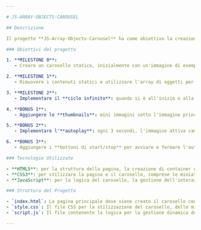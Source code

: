 ```yaml
---

# JS-ARRAY-OBJECTS-CAROUSEL

## Descrizione

Il progetto **JS-Array-Objects-Carousel** ha come obiettivo la creazione di un carosello dinamico che mostra immagini, titoli e descrizioni. Utilizzando un array di oggetti letterali, ogni oggetto contiene un URL dell'immagine, un titolo e una descrizione. L'utente interagisce con il carosello tramite frecce per navigare tra le immagini e i contenuti. Il progetto include anche funzionalità di autoplay e ciclo infinito.

### Obiettivi del progetto

1. **MILESTONE 0**: 
   - Creare un carosello statico, inizialmente con un'immagine di esempio, e strutturare il markup per creare il container e l'immagine grande, preparandolo per la successiva gestione dinamica.

2. **MILESTONE 1**: 
   - Rimuovere i contenuti statici e utilizzare l'array di oggetti per popolare dinamicamente il carosello. Al clic sulle frecce verso destra o sinistra, l'immagine attiva diventa visibile e vengono aggiunti il titolo e la descrizione.

3. **MILESTONE 2**: 
   - Implementare il **ciclo infinito**: quando si è all'inizio o alla fine dell'array, il carosello ricomincia o prosegue al contrario. La miniatura selezionata dovrà essere aggiornata automaticamente.

4. **BONUS 1**: 
   - Aggiungere le **thumbnails**: mini immagini sotto l'immagine principale che permettono di selezionare direttamente l'immagine corrispondente al clic.

5. **BONUS 2**: 
   - Implementare l'**autoplay**: ogni 3 secondi, l'immagine attiva cambierà automaticamente alla successiva.

6. **BONUS 3**: 
   - Aggiungere i **bottoni di start/stop** per avviare e fermare l'autoplay, e un bottone per **invertire** il meccanismo di autoplay (passare dalla modalità sequenziale a quella inversa).

### Tecnologie Utilizzate

- **HTML5**: per la struttura della pagina, la creazione di container e la gestione dei contenuti.
- **CSS3**: per stilizzare la pagina e il carosello, comprese le miniatura, le immagini e i testi.
- **JavaScript**: per la logica del carosello, la gestione dell'interazione dell'utente, la manipolazione dei dati provenienti dall'array e la gestione delle funzionalità di autoplay.

### Struttura del Progetto

- `index.html`: La pagina principale dove viene creato il carosello con il markup iniziale.
- `style.css`: Il file CSS per la stilizzazione del carosello, delle miniature e dell'interfaccia.
- `script.js`: Il file contenente la logica per la gestione dinamica delle immagini, la navigazione, l'autoplay e il ciclo infinito.

---
```

